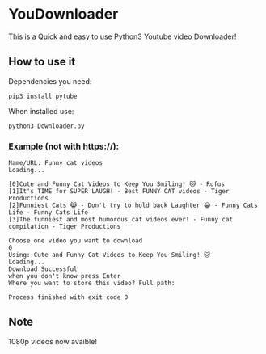 # YouDownloader

This is a Quick and easy to use Python3 Youtube video Downloader!

## How to use it

Dependencies you need:

`pip3 install pytube`

When installed use:

`python3 Downloader.py`

### Example (not with https://):

```
Name/URL: Funny cat videos
Loading...
 
[0]Cute and Funny Cat Videos to Keep You Smiling! 🐱 - Rufus
[1]It's TIME for SUPER LAUGH! - Best FUNNY CAT videos - Tiger Productions
[2]Funniest Cats 😹 - Don't try to hold back Laughter 😂 - Funny Cats Life - Funny Cats Life
[3]The funniest and most humorous cat videos ever! - Funny cat compilation - Tiger Productions
 
Choose one video you want to download
0
Using: Cute and Funny Cat Videos to Keep You Smiling! 🐱
Loading...
Download Successful
when you don't know press Enter
Where you want to store this video? Full path: 

Process finished with exit code 0

```


## Note
1080p videos now avaible!

